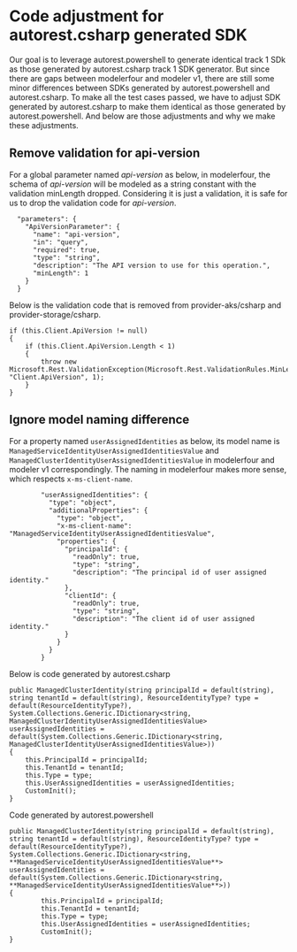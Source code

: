 # Code adjustment for autorest.csharp generated SDK

Our goal is to leverage autorest.powershell to generate identical track 1 SDk as those generated by autorest.csharp track 1 SDK generator. But since there are gaps between modelerfour and modeler v1, there are still some minor differences between SDKs generated by autorest.powershell and autorest.csharp. To make all the test cases passed, we have to adjust SDK generated by autorest.csharp to make them identical as those generated by autorest.powershell. And below are those adjustments and why we make these adjustments.

## Remove validation for api-version

For a global parameter named *api-version* as below, in modelerfour, the schema of *api-version* will be modeled as a string constant with the validation minLength dropped. Considering it is just a validation, it is safe for us to drop the validation code for *api-version*.  

```
  "parameters": {
    "ApiVersionParameter": {
      "name": "api-version",
      "in": "query",
      "required": true,
      "type": "string",
      "description": "The API version to use for this operation.",
      "minLength": 1
    }
  }
```

Below is the validation code that is removed from provider-aks/csharp and provider-storage/csharp.

```dotnetcli
if (this.Client.ApiVersion != null)
{
    if (this.Client.ApiVersion.Length < 1)
    {
        throw new Microsoft.Rest.ValidationException(Microsoft.Rest.ValidationRules.MinLength, "Client.ApiVersion", 1);
    }
}
```


## Ignore model naming difference

For a property named `userAssignedIdentities` as below, its model name is `ManagedServiceIdentityUserAssignedIdentitiesValue` and `ManagedClusterIdentityUserAssignedIdentitiesValue` in modelerfour and modeler v1 correspondingly. The naming in modelerfour makes more sense, which respects `x-ms-client-name`. 

```
        "userAssignedIdentities": {
          "type": "object",
          "additionalProperties": {
            "type": "object",
            "x-ms-client-name": "ManagedServiceIdentityUserAssignedIdentitiesValue",
            "properties": {
              "principalId": {
                "readOnly": true,
                "type": "string",
                "description": "The principal id of user assigned identity."
              },
              "clientId": {
                "readOnly": true,
                "type": "string",
                "description": "The client id of user assigned identity."
              }
            }
          }
        }
```

Below is code generated by autorest.csharp
```dotnetcli
public ManagedClusterIdentity(string principalId = default(string), string tenantId = default(string), ResourceIdentityType? type = default(ResourceIdentityType?), System.Collections.Generic.IDictionary<string, ManagedClusterIdentityUserAssignedIdentitiesValue> userAssignedIdentities = default(System.Collections.Generic.IDictionary<string, ManagedClusterIdentityUserAssignedIdentitiesValue>))
{
    this.PrincipalId = principalId;
    this.TenantId = tenantId;
    this.Type = type;
    this.UserAssignedIdentities = userAssignedIdentities;
    CustomInit();
}
``` 
Code generated by autorest.powershell
```dotnetcli
public ManagedClusterIdentity(string principalId = default(string), string tenantId = default(string), ResourceIdentityType? type = default(ResourceIdentityType?), System.Collections.Generic.IDictionary<string, **ManagedServiceIdentityUserAssignedIdentitiesValue**> userAssignedIdentities = default(System.Collections.Generic.IDictionary<string, **ManagedServiceIdentityUserAssignedIdentitiesValue**>))
{
        this.PrincipalId = principalId;
        this.TenantId = tenantId;
        this.Type = type;
        this.UserAssignedIdentities = userAssignedIdentities;
        CustomInit();
}        
``` 
